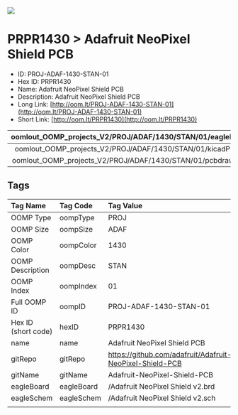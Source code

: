 


  
![][im]
# PRPR1430 > Adafruit NeoPixel Shield PCB

- ID: PROJ-ADAF-1430-STAN-01
- Hex ID: PRPR1430
- Name: Adafruit NeoPixel Shield PCB
- Description: Adafruit NeoPixel Shield PCB
- Long Link: [http://oom.lt/PROJ-ADAF-1430-STAN-01](http://oom.lt/PROJ-ADAF-1430-STAN-01)
- Short Link: [http://oom.lt/PRPR1430](http://oom.lt/PRPR1430)
  

|oomlout_OOMP_projects_V2/PROJ/ADAF/1430/STAN/01/eagleImage.png|oomlout_OOMP_projects_V2/PROJ/ADAF/1430/STAN/01/eagleSchemImage.png|oomlout_OOMP_projects_V2/PROJ/ADAF/1430/STAN/01/kicadPcb3dFront.png|oomlout_OOMP_projects_V2/PROJ/ADAF/1430/STAN/01/kicadPcb3dBack.png|
| :---: | :---: | :---: | :---: |
|oomlout_OOMP_projects_V2/PROJ/ADAF/1430/STAN/01/kicadPcb3d.png|oomlout_OOMP_projects_V2/PROJ/ADAF/1430/STAN/01/bomBack.png|oomlout_OOMP_projects_V2/PROJ/ADAF/1430/STAN/01/bomFront.png|oomlout_OOMP_projects_V2/PROJ/ADAF/1430/STAN/01/pcbdraw.svg|
|oomlout_OOMP_projects_V2/PROJ/ADAF/1430/STAN/01/pcbdrawBack.svg||||

## Tags
  

|Tag Name|Tag Code|Tag Value|
| :--- | :--- | :--- |
|OOMP Type|oompType|PROJ|
|OOMP Size|oompSize|ADAF|
|OOMP Color|oompColor|1430|
|OOMP Description|oompDesc|STAN|
|OOMP Index|oompIndex|01|
|Full OOMP ID|oompID|PROJ-ADAF-1430-STAN-01|
|Hex ID (short code)|hexID|PRPR1430|
|name|name|Adafruit NeoPixel Shield PCB|
|gitRepo|gitRepo|https://github.com/adafruit/Adafruit-NeoPixel-Shield-PCB|
|gitName|gitName|Adafruit-NeoPixel-Shield-PCB|
|eagleBoard|eagleBoard|/Adafruit NeoPixel Shield v2.brd|
|eagleSchem|eagleSchem|/Adafruit NeoPixel Shield v2.sch|
||||



[im]: PROJ/ADAF/1430/STAN/01/kicadPcb3d_450.png
